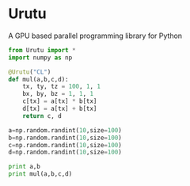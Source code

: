 Urutu
=====

A GPU based parallel programming library for Python

```python
from Urutu import *
import numpy as np

@Urutu("CL")
def mul(a,b,c,d):
	tx, ty, tz = 100, 1, 1
	bx, by, bz = 1, 1, 1
	c[tx] = a[tx] * b[tx]
	d[tx] = a[tx] + b[tx]
	return c, d

a=np.random.randint(10,size=100)
b=np.random.randint(10,size=100)
c=np.random.randint(10,size=100)
d=np.random.randint(10,size=100)

print a,b
print mul(a,b,c,d)
```
